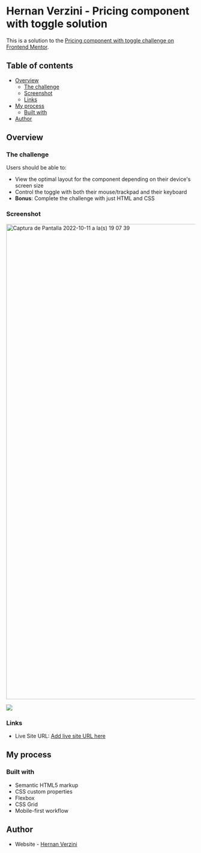 # Hernan Verzini - Pricing component with toggle solution

This is a solution to the [Pricing component with toggle challenge on Frontend Mentor](https://www.frontendmentor.io/challenges/pricing-component-with-toggle-8vPwRMIC). 

## Table of contents

- [Overview](#overview)
  - [The challenge](#the-challenge)
  - [Screenshot](#screenshot)
  - [Links](#links)
- [My process](#my-process)
  - [Built with](#built-with)
- [Author](#author)


## Overview

### The challenge

Users should be able to:

- View the optimal layout for the component depending on their device's screen size
- Control the toggle with both their mouse/trackpad and their keyboard
- **Bonus**: Complete the challenge with just HTML and CSS

### Screenshot

<img width="1265" alt="Captura de Pantalla 2022-10-11 a la(s) 19 07 39" src="https://user-images.githubusercontent.com/99434648/195207241-4a91c0ce-5325-4cbd-a335-44477fb0f4f5.png">

![](./screenshot.jpg)

### Links

- Live Site URL: [Add live site URL here](pricing-component-hv.netlify.app)

## My process

### Built with

- Semantic HTML5 markup
- CSS custom properties
- Flexbox
- CSS Grid
- Mobile-first workflow

## Author

- Website - [Hernan Verzini](https://www.your-site.com)

